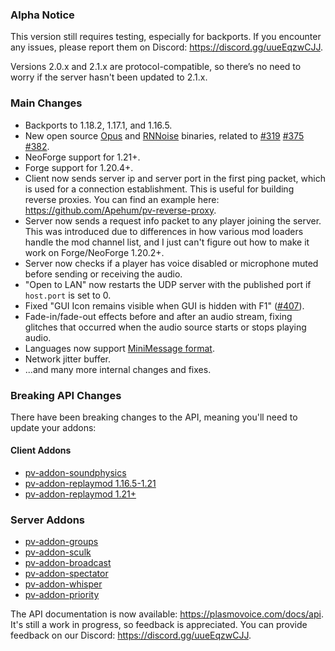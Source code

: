 ### Alpha Notice
This version still requires testing, especially for backports.
If you encounter any issues, please report them on Discord: https://discord.gg/uueEqzwCJJ.

Versions 2.0.x and 2.1.x are protocol-compatible,
so there’s no need to worry if the server hasn't been updated to 2.1.x.

### Main Changes
- Backports to 1.18.2, 1.17.1, and 1.16.5.
- New open source [Opus](https://github.com/plasmoapp/opus-jni-rust) and [RNNoise](https://github.com/plasmoapp/rnnoise-jni-rust) binaries, related to [#319](https://github.com/plasmoapp/plasmo-voice/issues/319) [#375](https://github.com/plasmoapp/plasmo-voice/issues/375) [#382](https://github.com/plasmoapp/plasmo-voice/issues/382).
- NeoForge support for 1.21+.
- Forge support for 1.20.4+.
- Client now sends server ip and server port in the first ping packet, which is used for a connection establishment. This is useful for building reverse proxies. You can find an example here: https://github.com/Apehum/pv-reverse-proxy.
- Server now sends a request info packet to any player joining the server. This was introduced due to differences in how various mod loaders handle the mod channel list, and I just can't figure out how to make it work on Forge/NeoForge 1.20.2+.
- Server now checks if a player has voice disabled or microphone muted before sending or receiving the audio.
- "Open to LAN" now restarts the UDP server with the published port if `host.port` is set to 0.
- Fixed "GUI Icon remains visible when GUI is hidden with F1" ([#407](https://github.com/plasmoapp/plasmo-voice/issues/407)).
- Fade-in/fade-out effects before and after an audio stream, fixing glitches that occurred when the audio source starts or stops playing audio.
- Languages now support [MiniMessage format](https://docs.advntr.dev/minimessage/index.html).
- Network jitter buffer.
- ...and many more internal changes and fixes.

### Breaking API Changes
There have been breaking changes to the API, meaning you'll need to update your addons:
#### Client Addons
- [pv-addon-soundphysics](https://modrinth.com/mod/pv-addon-soundphysics/version/1.1.0)
- [pv-addon-replaymod 1.16.5-1.21](https://modrinth.com/mod/pv-addon-replaymod/version/1.16.5-2.1.0)
- [pv-addon-replaymod 1.21+](https://modrinth.com/mod/pv-addon-replaymod/version/1.21-2.1.0)
### Server Addons
- [pv-addon-groups](https://modrinth.com/plugin/pv-addon-groups/version/1.1.0)
- [pv-addon-sculk](https://modrinth.com/plugin/pv-addon-sculk/version/1.1.0)
- [pv-addon-broadcast](https://modrinth.com/plugin/pv-addon-broadcast/version/1.1.0)
- [pv-addon-spectator](https://modrinth.com/plugin/pv-addon-spectator/version/1.1.0)
- [pv-addon-whisper](https://modrinth.com/plugin/pv-addon-whisper/version/1.1.0)
- [pv-addon-priority](https://modrinth.com/plugin/pv-addon-priority/version/1.1.0)

The API documentation is now available: https://plasmovoice.com/docs/api.
It's still a work in progress, so feedback is appreciated.
You can provide feedback on our Discord: https://discord.gg/uueEqzwCJJ.

